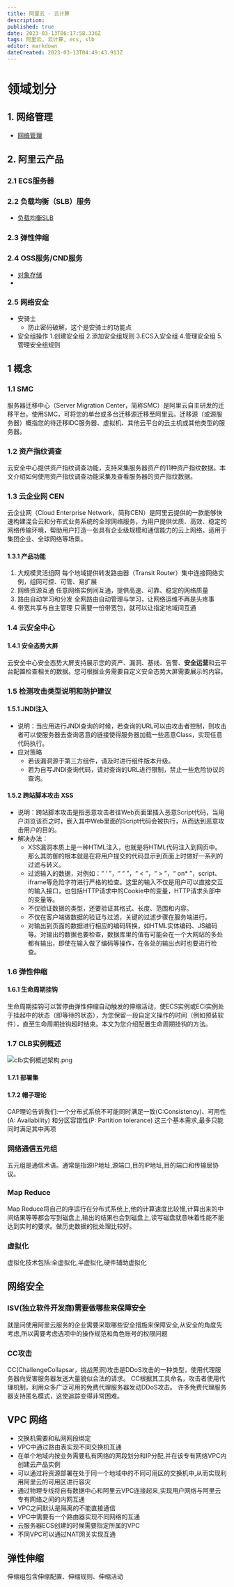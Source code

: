 ```yaml
---
title: 阿里云 · 云计算
description: 
published: true
date: 2023-03-13T06:17:58.336Z
tags: 阿里云, 云计算, ecs, slb
editor: markdown
dateCreated: 2023-03-13T04:49:43.913Z
---
```


# 领域划分

## 1. 网络管理

- [网络管理](/开发技术/阿里云/网络管理)


## 2. 阿里云产品

### 2.1 ECS服务器

### 2.2 负载均衡（SLB）服务

- [负载均衡SLB](/开发技术/阿里云/负载均衡SLB)

### 2.3 弹性伸缩

### 2.4 OSS服务/CND服务

- [对象存储](/开发技术/阿里云/对象存储)
- 

### 2.5 网络安全

- 安骑士
	- 防止密码破解，这个是安骑士的功能点
- 安全组操作
	1.创建安全组
  2.添加安全组规则
  3.ECS入安全组
  4.管理安全组
  5.管理安全组规则


## 1 概念

### 1.1 SMC

服务器迁移中心（Server Migration Center，简称SMC）是阿里云自主研发的迁移平台。使用SMC，可将您的单台或多台迁移源迁移至阿里云。迁移源（或源服务器）概指您的待迁移IDC服务器、虚拟机、其他云平台的云主机或其他类型的服务器。

### 1.2 资产指纹调查

云安全中心提供资产指纹调查功能，支持采集服务器资产的11种资产指纹数据。本文介绍如何使用资产指纹调查功能采集及查看服务器的资产指纹数据。

### 1.3 云企业网 CEN

云企业网（Cloud Enterprise Network，简称CEN）是阿里云提供的一款能够快速构建混合云和分布式业务系统的全球网络服务，为用户提供优质、高效、稳定的网络传输环境，帮助用户打造一张具有企业级规模和通信能力的云上网络。适用于集团企业、全球网络等场景。

#### 1.3.1 产品功能
1. 大规模灵活组网
每个地域提供转发路由器（Transit Router）集中连接网络实例，组网可控、可管、易扩展
2. 网络资源互通
任意网络实例间互通，提供高速、可靠、稳定的网络质量
3. 路由自动学习和分发
全网路由自动管理与学习，让网络运维不再是头疼事
4. 带宽共享与自主管理
只需要一份带宽包，就可以让指定地域间互通

### 1.4 云安全中心

#### 1.4.1 安全态势大屏

云安全中心安全态势大屏支持展示您的资产、漏洞、基线、告警、**安全运营**和云平台配置检查相关的数据。您可根据业务需要自定义安全态势大屏需要展示的内容。

### 1.5 检测攻击类型说明和防护建议

#### 1.5.1 JNDI注入
- 说明：当应用进行JNDI查询的时候，若查询的URL可以由攻击者控制，则攻击者可以使服务器去查询恶意的链接使得服务器加载一些恶意Class，实现任意代码执行。
- 应对策略
	- 若该漏洞源于第三方组件，请及时进行组件版本升级。
	- 若为自写JNDI查询代码，请对查询的URL进行限制，禁止一些危险协议的查询。
  
#### 1.5.2 跨站脚本攻击 XSS
- 说明：跨站脚本攻击是指恶意攻击者往Web页面里插入恶意Script代码，当用户浏览该页之时，嵌入其中Web里面的Script代码会被执行，从而达到恶意攻击用户的目的。
- 解决办法：
	- XSS漏洞本质上是一种HTML注入，也就是将HTML代码注入到网页中。那么其防御的根本就是在将用户提交的代码显示到页面上时做好一系列的过滤与转义。
	- 过滤输入的数据，对例如：“ ‘ ”，“ “ ”，“ < ”，“ > ”，“ on* ”，script、iframe等危险字符进行严格的检查。这里的输入不仅是用户可以直接交互的输入接口，也包括HTTP请求中的Cookie中的变量，HTTP请求头部中的变量等。
	- 不仅验证数据的类型，还要验证其格式、长度、范围和内容。
	- 不仅在客户端做数据的验证与过滤，关键的过滤步骤在服务端进行。
	- 对输出到页面的数据进行相应的编码转换，如HTML实体编码、JS编码等。对输出的数据也要检查，数据库里的值有可能会在一个大网站的多处都有输出，即使在输入做了编码等操作，在各处的输出点时也要进行检查。
  
### 1.6 弹性伸缩

#### 1.6.1 生命周期挂钩
生命周期挂钩可以暂停由弹性伸缩自动触发的伸缩活动，使ECS实例或ECI实例处于挂起中的状态（即等待的状态），为您保留一段自定义操作的时间（例如预装软件），直至生命周期挂钩超时结束。本文为您介绍配置生命周期挂钩的方法。

### 1.7 CLB实例概述

![clb实例概述架构.png](/阿里云acp/clb实例概述架构.png)

#### 1.7.1 部署集


#### 1.7.2 帽子理论

CAP理论告诉我们:一个分布式系统不可能同时满足一致(C:Consistency)、可用性(A: Availability) 和分区容错性(P: Partition tolerance) 这三个基本需求,最多只能同时满足其中两项


### 网络通信五元组

五元组是通信术语。通常是指源IP地址,源端口,目的IP地址,目的端口和传输层协议。

### Map Reduce

Map Reduce将自己的序运行在分布式系统上,他的计算速度比较慢,计算出来的中间结果等等都会写到磁盘上,输出的结果也会到磁盘上,读写磁盘就意味着性能不能达到实时的要求。做历史数据的批处理比较好。

### 虚拟化

虚拟化技术包括:全虚拟化,半虚拟化,硬件辅助虚拟化

## 网络安全

### ISV(独立软件开发商)需要做哪些来保障安全

就是问使用阿里云服务的企业需要采取哪些安全措施来保障安全,从安全的角度先考虑,所以需要考虑选项中的操作规范和角色账号的权限问题

### CC攻击

CC(ChallengeCollapsar，挑战黑洞)攻击是DDoS攻击的一种类型，使用代理服务器向受害服务器发送大量貌似合法的请求。 CC根据其工具命名，攻击者使用代理机制，利用众多广泛可用的免费代理服务器发动DDoS攻击。 许多免费代理服务器支持匿名模式，这使追踪变得非常困难。

## VPC 网络

- 交换机需要和私网网段绑定
- VPC中通过路由表实现不同交换机互通
- 在单个地域内按业务需要私有网络的网段划分和IP分配,并在该专有网络VPC内创建云产品实例
- 可以通过将资源部署在处于同一个地域中的不同可用区的交换机中,从而实现利用阿里云的可用区进行容灾
- 通过物理专线将自有数据中心和阿里云VPC连接起来,实现用户网络与阿里云专有网络之间的内网互通
- VPC之间默认是隔离的不能直接通信
- VPC中需要有一个路由器实现不同网络的互通
- 云服务器ECS创建的时候需要指定所属的VPC
- 不同VPC可以通过NAT网关实现互通

## 弹性伸缩

伸缩组包含伸缩配置、伸缩规则、伸缩活动

